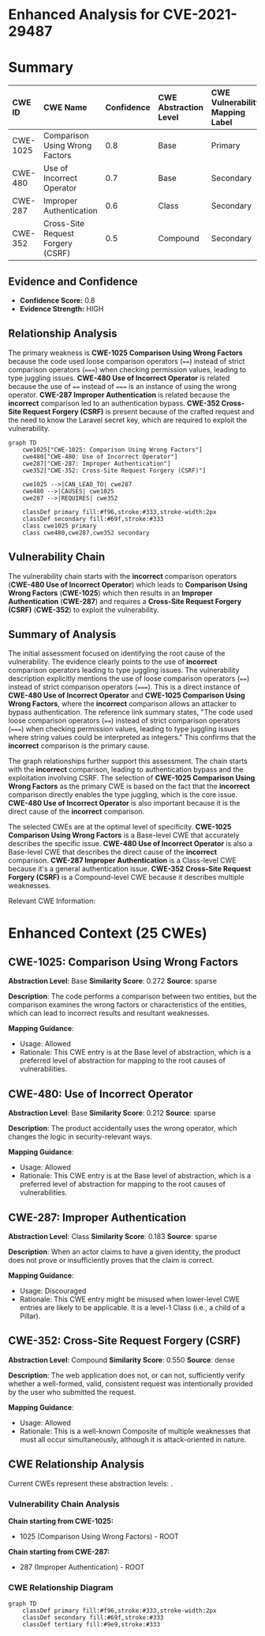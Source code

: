 # Enhanced Analysis for CVE-2021-29487

# Summary

| CWE ID    | CWE Name                                                                    | Confidence | CWE Abstraction Level | CWE Vulnerability Mapping Label | CWE-Vulnerability Mapping Notes |
| :-------- | :-------------------------------------------------------------------------- | :--------- | :-------------------- | :------------------------------ | :------------------------------ |
| CWE-1025  | Comparison Using Wrong Factors                                              | 0.8        | Base                  | Primary                         | Allowed                       |
| CWE-480   | Use of Incorrect Operator                                                   | 0.7        | Base                  | Secondary                       | Allowed                       |
| CWE-287   | Improper Authentication                                                     | 0.6        | Class                 | Secondary                       | Discouraged                    |
| CWE-352   | Cross-Site Request Forgery (CSRF)                                         | 0.5        | Compound              | Secondary                       | Allowed                       |

## Evidence and Confidence

*   **Confidence Score:** 0.8
*   **Evidence Strength:** HIGH

## Relationship Analysis

The primary weakness is **CWE-1025 Comparison Using Wrong Factors** because the code used loose comparison operators (`==`) instead of strict comparison operators (`===`) when checking permission values, leading to type juggling issues. **CWE-480 Use of Incorrect Operator** is related because the use of `==` instead of `===` is an instance of using the wrong operator. **CWE-287 Improper Authentication** is related because the **incorrect** comparison led to an authentication bypass. **CWE-352 Cross-Site Request Forgery (CSRF)** is present because of the crafted request and the need to know the Laravel secret key, which are required to exploit the vulnerability.

```mermaid
graph TD
    cwe1025["CWE-1025: Comparison Using Wrong Factors"]
    cwe480["CWE-480: Use of Incorrect Operator"]
    cwe287["CWE-287: Improper Authentication"]
    cwe352["CWE-352: Cross-Site Request Forgery (CSRF)"]
    
    cwe1025 -->|CAN_LEAD_TO| cwe287
    cwe480 -->|CAUSES| cwe1025
    cwe287 -->|REQUIRES| cwe352

    classDef primary fill:#f96,stroke:#333,stroke-width:2px
    classDef secondary fill:#69f,stroke:#333
    class cwe1025 primary
    class cwe480,cwe287,cwe352 secondary
```

## Vulnerability Chain

The vulnerability chain starts with the **incorrect** comparison operators (**CWE-480 Use of Incorrect Operator**) which leads to **Comparison Using Wrong Factors** (**CWE-1025**) which then results in an **Improper Authentication** (**CWE-287**) and requires a **Cross-Site Request Forgery (CSRF)** (**CWE-352**) to exploit the vulnerability.

## Summary of Analysis

The initial assessment focused on identifying the root cause of the vulnerability. The evidence clearly points to the use of **incorrect** comparison operators leading to type juggling issues. The vulnerability description explicitly mentions the use of loose comparison operators (`==`) instead of strict comparison operators (`===`). This is a direct instance of **CWE-480 Use of Incorrect Operator** and **CWE-1025 Comparison Using Wrong Factors**, where the **incorrect** comparison allows an attacker to bypass authentication. The reference link summary states, "The code used loose comparison operators (`==`) instead of strict comparison operators (`===`) when checking permission values, leading to type juggling issues where string values could be interpreted as integers." This confirms that the **incorrect** comparison is the primary cause.

The graph relationships further support this assessment. The chain starts with the **incorrect** comparison, leading to authentication bypass and the exploitation involving CSRF. The selection of **CWE-1025 Comparison Using Wrong Factors** as the primary CWE is based on the fact that the **incorrect** comparison directly enables the type juggling, which is the core issue. **CWE-480 Use of Incorrect Operator** is also important because it is the direct cause of the **incorrect** comparison.

The selected CWEs are at the optimal level of specificity. **CWE-1025 Comparison Using Wrong Factors** is a Base-level CWE that accurately describes the specific issue. **CWE-480 Use of Incorrect Operator** is also a Base-level CWE that describes the direct cause of the **incorrect** comparison.
**CWE-287 Improper Authentication** is a Class-level CWE because it's a general authentication issue.
**CWE-352 Cross-Site Request Forgery (CSRF)** is a Compound-level CWE because it describes multiple weaknesses.

Relevant CWE Information:

# Enhanced Context (25 CWEs)

## CWE-1025: Comparison Using Wrong Factors
**Abstraction Level**: Base
**Similarity Score**: 0.272
**Source**: sparse

**Description**:
The code performs a comparison between two entities, but the comparison examines the wrong factors or characteristics of the entities, which can lead to incorrect results and resultant weaknesses.

**Mapping Guidance**:
- Usage: Allowed
- Rationale: This CWE entry is at the Base level of abstraction, which is a preferred level of abstraction for mapping to the root causes of vulnerabilities.

## CWE-480: Use of Incorrect Operator
**Abstraction Level**: Base
**Similarity Score**: 0.212
**Source**: sparse

**Description**:
The product accidentally uses the wrong operator, which changes the logic in security-relevant ways.

**Mapping Guidance**:
- Usage: Allowed
- Rationale: This CWE entry is at the Base level of abstraction, which is a preferred level of abstraction for mapping to the root causes of vulnerabilities.

## CWE-287: Improper Authentication
**Abstraction Level**: Class
**Similarity Score**: 0.183
**Source**: sparse

**Description**:
When an actor claims to have a given identity, the product does not prove or insufficiently proves that the claim is correct.

**Mapping Guidance**:
- Usage: Discouraged
- Rationale: This CWE entry might be misused when lower-level CWE entries are likely to be applicable. It is a level-1 Class (i.e., a child of a Pillar).

## CWE-352: Cross-Site Request Forgery (CSRF)
**Abstraction Level**: Compound
**Similarity Score**: 0.550
**Source**: dense

**Description**:
The web application does not, or can not, sufficiently verify whether a well-formed, valid, consistent request was intentionally provided by the user who submitted the request.

**Mapping Guidance**:
- Usage: Allowed
- Rationale: This is a well-known Composite of multiple weaknesses that must all occur simultaneously, although it is attack-oriented in nature.


## CWE Relationship Analysis

Current CWEs represent these abstraction levels: .


### Vulnerability Chain Analysis

**Chain starting from CWE-1025:**
- 1025 (Comparison Using Wrong Factors) - ROOT


**Chain starting from CWE-287:**
- 287 (Improper Authentication) - ROOT



### CWE Relationship Diagram

```mermaid
graph TD
    classDef primary fill:#f96,stroke:#333,stroke-width:2px
    classDef secondary fill:#69f,stroke:#333
    classDef tertiary fill:#9e9,stroke:#333
```